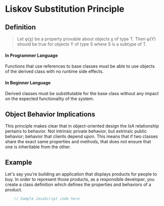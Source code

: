 # Liskov Substitution Principle

## Definition

> Let &#966;(&#967;) be a property provable about objects &#967; of type T. Then &#966;(&#933;) should be true for objects &#933; of type S where S is a subtype of T.

#### In Programmer Language
Functions that use references to base classes must be able to use objects of the derived class with no runtime side effects.

#### In Beginner Language
Derived classes must be substitutable for the base class without any impact on the expected functionality of the system.

## Object Behavior Implications
This principle makes clear that in object-oriented design the _IsA_ relationship pertains to behavior. Not intrinsic private behavior, but extrinsic public behavior; behavior that clients depend upon. This means that if two classes share the exact same properties and methods, that does not ensure that one is inheritable from the other.

## Example

Let's say you're building an application that displays products for people to buy. In order to represent those products, as a responsible developer, you create a class definition which defines the properties and behaviors of a product.

```js
    // Sample JavaScript code here
```


